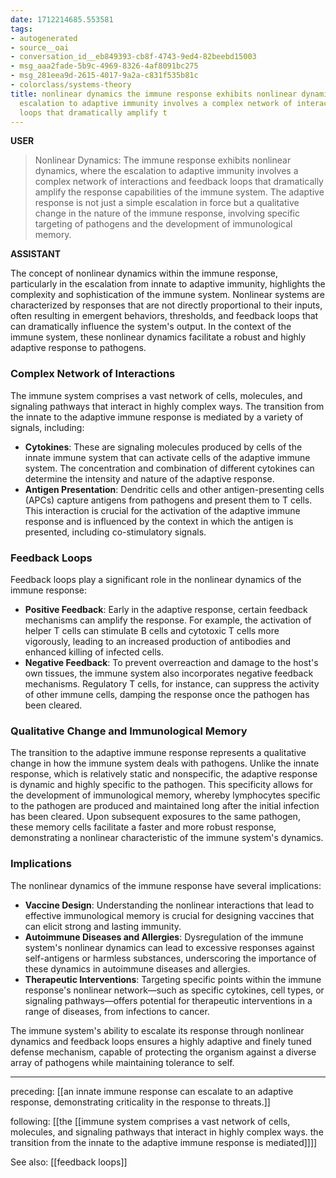```yaml
---
date: 1712214685.553581
tags:
- autogenerated
- source__oai
- conversation_id__eb849393-cb8f-4743-9ed4-82beebd15003
- msg_aaa2fade-5b9c-4969-8326-4af8091bc275
- msg_281eea9d-2615-4017-9a2a-c831f535b81c
- colorclass/systems-theory
title: nonlinear dynamics the immune response exhibits nonlinear dynamics, where the
  escalation to adaptive immunity involves a complex network of interactions and feedback
  loops that dramatically amplify t
---
```


**USER**

> Nonlinear Dynamics: The immune response exhibits nonlinear dynamics, where the escalation to adaptive immunity involves a complex network of interactions and feedback loops that dramatically amplify the response capabilities of the immune system. The adaptive response is not just a simple escalation in force but a qualitative change in the nature of the immune response, involving specific targeting of pathogens and the development of immunological memory.


**ASSISTANT**

The concept of nonlinear dynamics within the immune response, particularly in the escalation from innate to adaptive immunity, highlights the complexity and sophistication of the immune system. Nonlinear systems are characterized by responses that are not directly proportional to their inputs, often resulting in emergent behaviors, thresholds, and feedback loops that can dramatically influence the system's output. In the context of the immune system, these nonlinear dynamics facilitate a robust and highly adaptive response to pathogens.

### Complex Network of Interactions

The immune system comprises a vast network of cells, molecules, and signaling pathways that interact in highly complex ways. The transition from the innate to the adaptive immune response is mediated by a variety of signals, including:

- **Cytokines**: These are signaling molecules produced by cells of the innate immune system that can activate cells of the adaptive immune system. The concentration and combination of different cytokines can determine the intensity and nature of the adaptive response.
- **Antigen Presentation**: Dendritic cells and other antigen-presenting cells (APCs) capture antigens from pathogens and present them to T cells. This interaction is crucial for the activation of the adaptive immune response and is influenced by the context in which the antigen is presented, including co-stimulatory signals.

### Feedback Loops

Feedback loops play a significant role in the nonlinear dynamics of the immune response:

- **Positive Feedback**: Early in the adaptive response, certain feedback mechanisms can amplify the response. For example, the activation of helper T cells can stimulate B cells and cytotoxic T cells more vigorously, leading to an increased production of antibodies and enhanced killing of infected cells.
- **Negative Feedback**: To prevent overreaction and damage to the host's own tissues, the immune system also incorporates negative feedback mechanisms. Regulatory T cells, for instance, can suppress the activity of other immune cells, damping the response once the pathogen has been cleared.

### Qualitative Change and Immunological Memory

The transition to the adaptive immune response represents a qualitative change in how the immune system deals with pathogens. Unlike the innate response, which is relatively static and nonspecific, the adaptive response is dynamic and highly specific to the pathogen. This specificity allows for the development of immunological memory, whereby lymphocytes specific to the pathogen are produced and maintained long after the initial infection has been cleared. Upon subsequent exposures to the same pathogen, these memory cells facilitate a faster and more robust response, demonstrating a nonlinear characteristic of the immune system's dynamics.

### Implications

The nonlinear dynamics of the immune response have several implications:

- **Vaccine Design**: Understanding the nonlinear interactions that lead to effective immunological memory is crucial for designing vaccines that can elicit strong and lasting immunity.
- **Autoimmune Diseases and Allergies**: Dysregulation of the immune system's nonlinear dynamics can lead to excessive responses against self-antigens or harmless substances, underscoring the importance of these dynamics in autoimmune diseases and allergies.
- **Therapeutic Interventions**: Targeting specific points within the immune response's nonlinear network—such as specific cytokines, cell types, or signaling pathways—offers potential for therapeutic interventions in a range of diseases, from infections to cancer.

The immune system's ability to escalate its response through nonlinear dynamics and feedback loops ensures a highly adaptive and finely tuned defense mechanism, capable of protecting the organism against a diverse array of pathogens while maintaining tolerance to self.


---

preceding: [[an innate immune response can escalate to an adaptive response, demonstrating criticality in the response to threats.]]  


following: [[the [[immune system comprises a vast network of cells, molecules, and signaling pathways that interact in highly complex ways. the transition from the innate to the adaptive immune response is mediated]]]]

See also: [[feedback loops]]